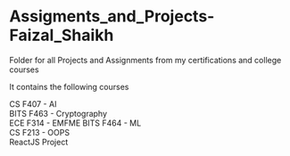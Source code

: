 # Assigments_and_Projects-Faizal_Shaikh
Folder for all Projects and Assignments from my certifications and college courses

It contains the following courses

CS F407 - AI  
BITS F463 - Cryptography  
ECE F314 - EMFME
BITS F464 - ML  
CS F213 - OOPS  
ReactJS Project